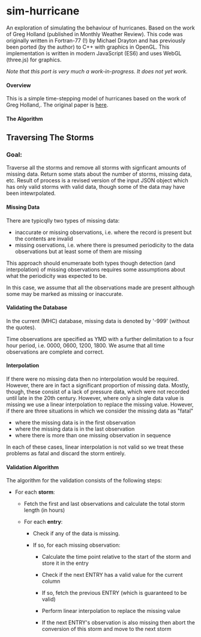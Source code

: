 # sim-hurricane
An exploration of simulating the behaviour of hurricanes. Based on the work of Greg Holland (published in Monthly Weather Review).  This code was originally written in Fortran-77 (!) by Michael Drayton and has previously  been ported (by the author) to C++ with graphics in OpenGL.  This implementation is written in modern JavaScript (ES6) and uses WebGL (three.js) for graphics.

*Note that this port is very much a work-in-progress.  It does not yet work.*

#### Overview

This is a simple time-stepping model of hurricanes based on the work of Greg Holland,. The original paper is [here](http://journals.ametsoc.org/doi/pdf/10.1175/1520-0493%281980%29108%3C1212%3AAAMOTW%3E2.0.CO%3B2). 



#### The Algorithm



## Traversing The Storms

### **Goal:** 

Traverse all the storms and remove all storms with signficant amounts of missing data. Return some stats about the number of storms, missing data, etc.  Result of process is a revised version of the input JSON object which has only valid storms with valid data, though some of the data may have been intewrpolated.

#### **Missing Data**

There are typicqlly two types of missing data:

* inaccurate or missing observations, i.e. where the record is present but the contents are invalid
* missing oservations, i.e. where there is presumed periodicity to the data observations but at least some of them are missing

This approach should enumeraate both types though detection (and interpolation) of missing observations requires some assumptions about what the periodicity was expected to be.

In this case, we assume that all the observations made are present although some may be marked as missing or inaccurate.

#### **Validating the Database**

In the current (MHC) database, missing data is denoted by '-999' (without the quotes).  

Time observations are specified as YMD with a further delimitation to a four hour period, i.e. 0000, 0600, 1200, 1800. We asume that all time observations are complete and correct.

#### **Interpolation**

If there were no missing data then no interpolation would be required.  However, there are in fact a significant proportion of missing data.  Mostly, though, these consist of a lack of pressure data, which were not recorded until late in the 20th century.  However, where only a single data value is missing we use a linear interpolation to replace the missing value.  However, if there are three situations in which we consider the missing data as "fatal"

- where the missing data is in the first observation
- where the missing data is in the last observation
- where there is more than one missing observation in sequence

In each of these cases, linear interpolation is not valid so we treat these problems as fatal and discard the storm entirely.

#### **Validation Algorithm**

The algorithm for the validation consists of the following steps:

- For each **storm**:

    - Fetch the first and last observations and calculate the total storm length (in hours)

    - For each **entry**:

        - Check if any of the data is missing. 

        - If so, for each missing observation:

            - Calculate the time point relative to the start of the storm and store it in the entry

            - Check if the next ENTRY has a valid value for the current column

            - If so, fetch the previous ENTRY (which is guaranteed to be valid)

            - Perform linear interpolation to replace the missing value

            - If the next ENTRY's observation is also missing then abort the conversion of this storm and move to the next storm

                
